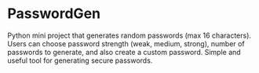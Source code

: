 # PasswordGen
Python mini project that generates random passwords (max 16 characters). Users can choose password strength (weak, medium, strong), number of passwords to generate, and also create a custom password. Simple and useful tool for generating secure passwords.
